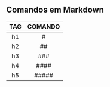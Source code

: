##  Comandos em Markdown 

TAG     |  COMANDO
:------:|:--------:
 h1     |     #
 h2     |    ##
 h3     |   ###
 h4     |  ####
 h5     | #####
